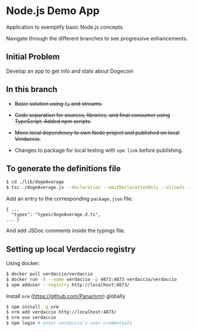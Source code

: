 # Node.js Demo App

Application to exemplify basic Node.js concepts.

Navigate through the different branches to see progressive enhancements.

## Initial Problem

Develop an app to get info and stats about Dogecoin  

## In this branch

* ~~Basic solution using `fs` and streams.~~

* ~~Code separation for sources, libraries, and final consumer using TypeScript. Added npm scripts.~~

* ~~Move local dependency to own Node project and published on local Verdaccio.~~

* Changes to package for local testing with `npm link` before publishing. 

## To generate the definitions file

```bash
$ cd ./lib/dogeAverage
$ tsc ./dogeAverage.js --declaration --emitDeclarationOnly --allowJs --outDir types 
```

Add an entry to the corresponding `package.json` file:
```
{ ...
  "types": "types/dogeAverage.d.ts",
... }
```  

And add JSDoc comments inside the typings file.

## Setting up local Verdaccio registry

Using docker:

```bash
$ docker pull verdaccio/verdaccio
$ docker run -d --name verdaccio -p 4873:4873 verdaccio/verdaccio
$ npm adduser --registry http://localhost:4873/
```

Install `nrm` (https://github.com/Pana/nrm) globally
```bash
$ npm install -g nrm
$ nrm add verdaccio http://localhost:4873/
$ nrm use verdaccio
$ npm login # enter verdaccio's user credentials 
```
